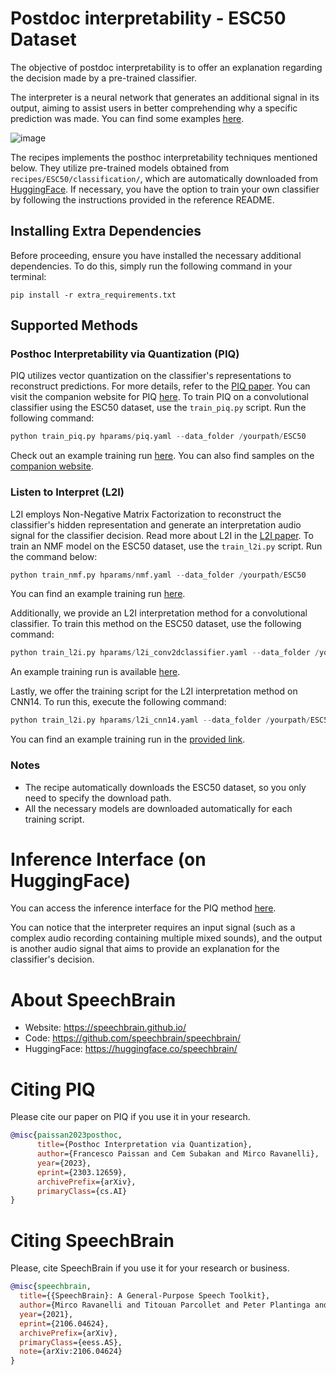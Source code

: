 # Postdoc interpretability - ESC50 Dataset

The objective of postdoc interpretability is to offer an explanation regarding the decision made by a pre-trained classifier.

The interpreter is a neural network that generates an additional signal in its output, aiming to assist users in better comprehending why a specific prediction was made. You can find some examples [here](https://piqinter.github.io/).

![image](https://github.com/ycemsubakan/speechbrain-1/assets/16886998/8199f0fb-66ee-4f5a-87ee-349695f7e982)


The recipes implements the posthoc interpretability techniques mentioned below. They utilize pre-trained models obtained from `recipes/ESC50/classification/`, which are automatically downloaded from [HuggingFace](https://huggingface.co/speechbrain/asr-wav2vec2-librispeech). If necessary, you have the option to train your own classifier by following the instructions provided in the reference README.

## Installing Extra Dependencies

Before proceeding, ensure you have installed the necessary additional dependencies. To do this, simply run the following command in your terminal:

```
pip install -r extra_requirements.txt
```

## Supported Methods

### Posthoc Interpretability via Quantization (PIQ)

PIQ utilizes vector quantization on the classifier's representations to reconstruct predictions. For more details, refer to the [PIQ paper](https://arxiv.org/abs/2303.12659). You can visit the companion website for PIQ [here](https://piqinter.github.io/). To train PIQ on a convolutional classifier using the ESC50 dataset, use the `train_piq.py` script. Run the following command:

```python
python train_piq.py hparams/piq.yaml --data_folder /yourpath/ESC50
```

Check out an example training run [here](https://www.dropbox.com/sh/v1x5ks9t67ftysp/AABo494rDElHTiTpKR_6PP_ua?dl=0). You can also find samples on the [companion website](https://piqinter.github.io/).

### Listen to Interpret (L2I)

L2I employs Non-Negative Matrix Factorization to reconstruct the classifier's hidden representation and generate an interpretation audio signal for the classifier decision. Read more about L2I in the [L2I paper](https://arxiv.org/abs/2202.11479v2). To train an NMF model on the ESC50 dataset, use the `train_l2i.py` script. Run the command below:

```python
python train_nmf.py hparams/nmf.yaml --data_folder /yourpath/ESC50
```

You can find an example training run [here](https://www.dropbox.com/sh/01exv8dt3k6l1kk/AADuKmikAPwMw5wlulojd5Ira?dl=0).

Additionally, we provide an L2I interpretation method for a convolutional classifier. To train this method on the ESC50 dataset, use the following command:

```python
python train_l2i.py hparams/l2i_conv2dclassifier.yaml --data_folder /yourpath/ESC50
```

An example training run is available [here](https://www.dropbox.com/sh/gcpk9jye9ka08n0/AAB-m10r1YEH0rJdUMrCwizUa?dl=0).

Lastly, we offer the training script for the L2I interpretation method on CNN14. To run this, execute the following command:

```python
python train_l2i.py hparams/l2i_cnn14.yaml --data_folder /yourpath/ESC50
```

You can find an example training run in the [provided link](https://www.dropbox.com/sh/cli2gm8nb4bthow/AAAKnzU0c80s_Rm7wx4i_Orza?dl=0).

### Notes

- The recipe automatically downloads the ESC50 dataset, so you only need to specify the download path.
- All the necessary models are downloaded automatically for each training script.


# Inference Interface (on HuggingFace)
You can access the inference interface for the PIQ method [here](https://huggingface.co/speechbrain/PIQ-ESC50/).

You can notice that the interpreter requires an input signal (such as a complex audio recording containing multiple mixed sounds), and the output is another audio signal that aims to provide an explanation for the classifier's decision.


# **About SpeechBrain**
- Website: https://speechbrain.github.io/
- Code: https://github.com/speechbrain/speechbrain/
- HuggingFace: https://huggingface.co/speechbrain/

# **Citing PIQ**
Please cite our paper on PIQ if you use it in your research.

```bibtex
@misc{paissan2023posthoc,
      title={Posthoc Interpretation via Quantization},
      author={Francesco Paissan and Cem Subakan and Mirco Ravanelli},
      year={2023},
      eprint={2303.12659},
      archivePrefix={arXiv},
      primaryClass={cs.AI}
}
```

# **Citing SpeechBrain**
Please, cite SpeechBrain if you use it for your research or business.

```bibtex
@misc{speechbrain,
  title={{SpeechBrain}: A General-Purpose Speech Toolkit},
  author={Mirco Ravanelli and Titouan Parcollet and Peter Plantinga and Aku Rouhe and Samuele Cornell and Loren Lugosch and Cem Subakan and Nauman Dawalatabad and Abdelwahab Heba and Jianyuan Zhong and Ju-Chieh Chou and Sung-Lin Yeh and Szu-Wei Fu and Chien-Feng Liao and Elena Rastorgueva and François Grondin and William Aris and Hwidong Na and Yan Gao and Renato De Mori and Yoshua Bengio},
  year={2021},
  eprint={2106.04624},
  archivePrefix={arXiv},
  primaryClass={eess.AS},
  note={arXiv:2106.04624}
}
```

